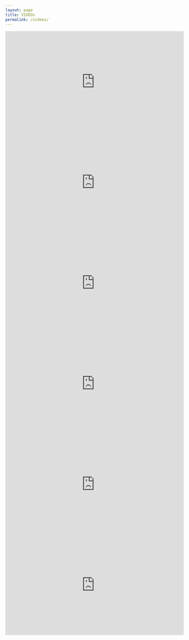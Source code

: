 ```yaml
---
layout: page
title: VIDEOs
permalink: /videos/
---
```


<div class="videos">
    <!-- WE DON'T SELL DOPE -->
    <iframe width="560" height="315" src="https://www.youtube.com/embed/N0GhmLNbTHg" frameborder="0" allow="accelerometer; autoplay; encrypted-media; gyroscope; picture-in-picture" allowfullscreen></iframe>
    <!-- ICE CREAM -->
    <iframe width="560" height="315" src="https://www.youtube.com/embed/wXq9xMWf8hI" frameborder="0" allow="accelerometer; autoplay; encrypted-media; gyroscope; picture-in-picture" allowfullscreen></iframe>
    <!-- TOM CRUISE -->
    <iframe width="560" height="315" src="https://www.youtube.com/embed/X7EZspKLaaE" frameborder="0" allow="accelerometer; autoplay; encrypted-media; gyroscope; picture-in-picture" allowfullscreen></iframe>
    <!-- PRESSURE -->
    <iframe width="560" height="315" src="https://www.youtube.com/embed/JDxWvr3HSCU" frameborder="0" allow="accelerometer; autoplay; encrypted-media; gyroscope; picture-in-picture" allowfullscreen></iframe>
    <!-- HIDDEN HILLS -->
    <iframe width="560" height="315" src="https://www.youtube.com/embed/4Tnna09FsgI" frameborder="0" allow="accelerometer; autoplay; encrypted-media; gyroscope; picture-in-picture" allowfullscreen></iframe>
    <!-- SANDBOX -->
    <iframe width="560" height="315" src="https://www.youtube.com/embed/a4aMNIyAFW8" frameborder="0" allow="accelerometer; autoplay; encrypted-media; gyroscope; picture-in-picture" allowfullscreen></iframe>
</div>